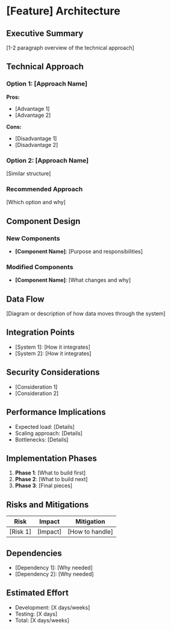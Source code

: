 # [Feature] Architecture

## Executive Summary
[1-2 paragraph overview of the technical approach]

## Technical Approach

### Option 1: [Approach Name]
**Pros:**
- [Advantage 1]
- [Advantage 2]

**Cons:**
- [Disadvantage 1]
- [Disadvantage 2]

### Option 2: [Approach Name]
[Similar structure]

### Recommended Approach
[Which option and why]

## Component Design

### New Components
- **[Component Name]**: [Purpose and responsibilities]

### Modified Components
- **[Component Name]**: [What changes and why]

## Data Flow
[Diagram or description of how data moves through the system]

## Integration Points
- [System 1]: [How it integrates]
- [System 2]: [How it integrates]

## Security Considerations
- [Consideration 1]
- [Consideration 2]

## Performance Implications
- Expected load: [Details]
- Scaling approach: [Details]
- Bottlenecks: [Details]

## Implementation Phases
1. **Phase 1**: [What to build first]
2. **Phase 2**: [What to build next]
3. **Phase 3**: [Final pieces]

## Risks and Mitigations
| Risk | Impact | Mitigation |
|------|--------|------------|
| [Risk 1] | [Impact] | [How to handle] |

## Dependencies
- [Dependency 1]: [Why needed]
- [Dependency 2]: [Why needed]

## Estimated Effort
- Development: [X days/weeks]
- Testing: [X days]
- Total: [X days/weeks]